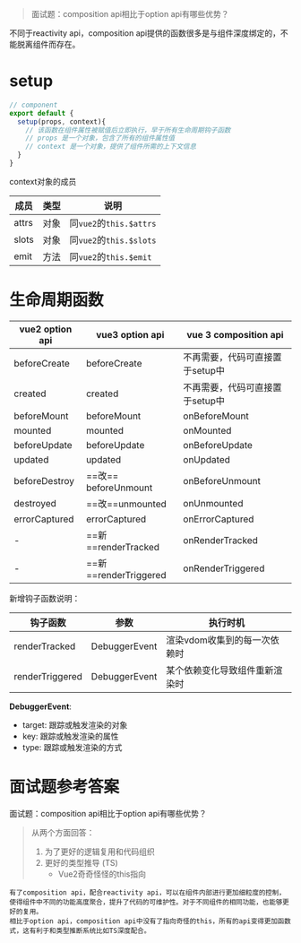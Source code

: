 > 面试题：composition api相比于option api有哪些优势？

不同于reactivity api，composition api提供的函数很多是与组件深度绑定的，不能脱离组件而存在。

# setup

```js
// component
export default {
  setup(props, context){
    // 该函数在组件属性被赋值后立即执行，早于所有生命周期钩子函数
    // props 是一个对象，包含了所有的组件属性值
    // context 是一个对象，提供了组件所需的上下文信息
  }
}
```

context对象的成员

| 成员  | 类型 | 说明                    |
| ----- | ---- | ----------------------- |
| attrs | 对象 | 同`vue2`的`this.$attrs` |
| slots | 对象 | 同`vue2`的`this.$slots` |
| emit  | 方法 | 同`vue2`的`this.$emit`  |

# 生命周期函数

| vue2 option api | vue3 option api       | vue 3 composition api           |
| --------------- | --------------------- | ------------------------------- |
| beforeCreate    | beforeCreate          | 不再需要，代码可直接置于setup中 |
| created         | created               | 不再需要，代码可直接置于setup中 |
| beforeMount     | beforeMount           | onBeforeMount                   |
| mounted         | mounted               | onMounted                       |
| beforeUpdate    | beforeUpdate          | onBeforeUpdate                  |
| updated         | updated               | onUpdated                       |
| beforeDestroy   | ==改== beforeUnmount  | onBeforeUnmount                 |
| destroyed       | ==改==unmounted       | onUnmounted                     |
| errorCaptured   | errorCaptured         | onErrorCaptured                 |
| -               | ==新==renderTracked   | onRenderTracked                 |
| -               | ==新==renderTriggered | onRenderTriggered               |

新增钩子函数说明：

| 钩子函数        | 参数          | 执行时机                       |
| --------------- | ------------- | ------------------------------ |
| renderTracked   | DebuggerEvent | 渲染vdom收集到的每一次依赖时   |
| renderTriggered | DebuggerEvent | 某个依赖变化导致组件重新渲染时 |

**DebuggerEvent**:

- target: 跟踪或触发渲染的对象
- key: 跟踪或触发渲染的属性
- type: 跟踪或触发渲染的方式

# 面试题参考答案

面试题：composition api相比于option api有哪些优势？

> 从两个方面回答：
>
> 1. 为了更好的逻辑复用和代码组织
> 2. 更好的类型推导 (TS)
>    * Vue2奇奇怪怪的this指向

```
有了composition api，配合reactivity api，可以在组件内部进行更加细粒度的控制，使得组件中不同的功能高度聚合，提升了代码的可维护性。对于不同组件的相同功能，也能够更好的复用。
相比于option api，composition api中没有了指向奇怪的this，所有的api变得更加函数式，这有利于和类型推断系统比如TS深度配合。
```

